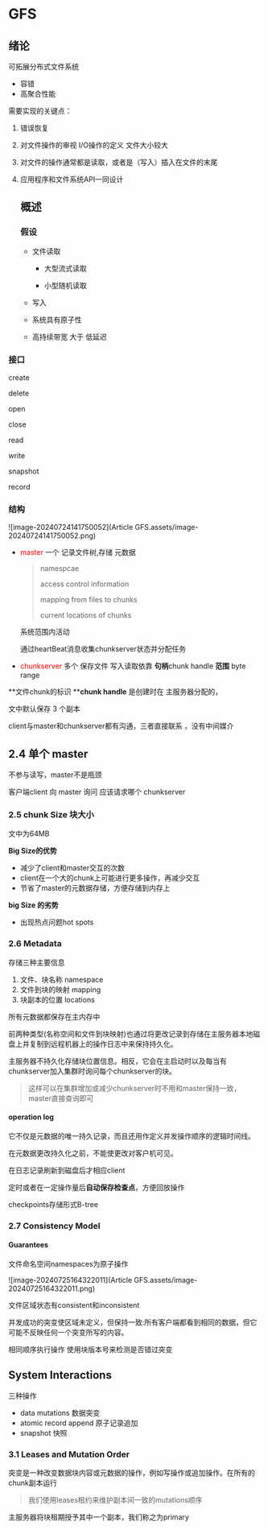 # GFS

## 绪论

可拓展分布式文件系统

- 容错
- 高聚合性能

需要实现的关键点：

1. 错误恢复

2. 对文件操作的审视 I/O操作的定义
   文件大小较大

3. 对文件的操作通常都是读取，或者是（写入）插入在文件的末尾

4. 应用程序和文件系统API一同设计

   ## 概述

   ### 假设

   - 文件读取

     - 大型流式读取

     - 小型随机读取

   - 写入

   - 系统具有原子性

   - 高持续带宽 大于 低延迟

### 接口

create

delete 

open 

close

read 

write



snapshot

record

###  结构

![image-20240724141750052](Article GFS.assets/image-20240724141750052.png)



- <font color="red">master</font>	一个
  记录文件树,存储 元数据

  > namespcae
  >
  > access control information
  >
  > mapping from files to chunks
  >
  > current locations of chunks

  系统范围内活动

  通过heartBeat消息收集chunkserver状态并分配任务

- <font color="red">chunkserver</font> 多个
  保存文件
  写入读取依靠 **句柄**chunk handle **范围** byte range



**文件chunk的标识 ****chunk handle** 是创建时在 主服务器分配的，

文中默认保存 3 个副本



client与master和chunkserver都有沟通，三者直接联系 ，没有中间媒介

## 2.4 单个 master

不参与读写，master不是瓶颈

客户端client 向 master 询问 应该请求哪个 chunkserver

### 2.5 chunk Size 块大小

文中为64MB

**Big Size的优势**

- 减少了client和master交互的次数
- client在一个大的chunk上可能进行更多操作，再减少交互
- 节省了master的元数据存储，方便存储到内存上

**big Size 的劣势**

- 出现热点问题hot spots

### 2.6 Metadata 

存储三种主要信息

1. 文件、块名称 namespace
2. 文件到块的映射 mapping
3. 块副本的位置 locations



所有元数据都保存在主内存中



前两种类型(名称空间和文件到块映射)也通过将更改记录到存储在主服务器本地磁盘上并复制到远程机器上的操作日志中来保持持久化。

主服务器不持久化存储块位置信息。相反，它会在主启动时以及每当有chunkserver加入集群时询问每个chunkserver的块。

> 这样可以在集群增加或减少chunkserver时不用和master保持一致，master直接查询即可

#### operation log

它不仅是元数据的唯一持久记录，而且还用作定义并发操作顺序的逻辑时间线。

在元数据更改持久化之前，不能使更改对客户机可见。

在日志记录刷新到磁盘后才相应client



定时或者在一定操作量后**自动保存检查点**，方便回放操作

checkpoints存储形式B-tree

### 2.7 Consistency Model

#### Guarantees

文件命名空间namespaces为原子操作

![image-20240725164322011](Article GFS.assets/image-20240725164322011.png)

文件区域状态有consistent和inconsistent

并发成功的突变使区域未定义，但保持一致:所有客户端都看到相同的数据，但它可能不反映任何一个突变所写的内容。

相同顺序执行操作
使用块版本号来检测是否错过突变

## System Interactions

三种操作

- data mutations 数据突变
- atomic record append 原子记录追加
- snapshot 快照

### 3.1 Leases and Mutation Order

突变是一种改变数据块内容或元数据的操作，例如写操作或追加操作。在所有的chunk副本运行

> 我们使用leases租约来维护副本间一致的mutations顺序

主服务器将块租期授予其中一个副本，我们称之为primary

